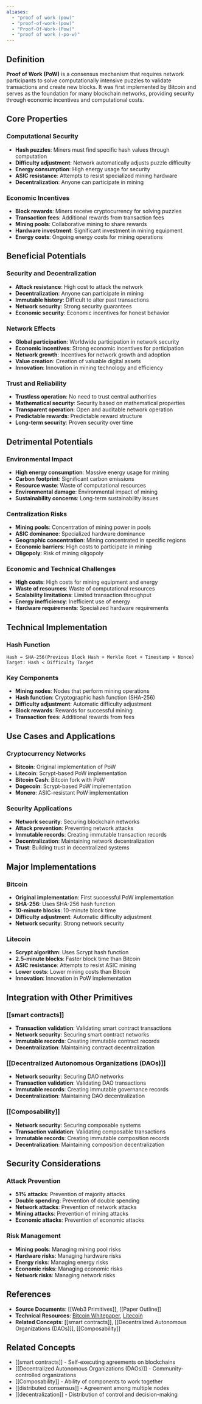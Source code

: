 ```yaml
---
aliases:
  - "proof of work (pow)"
  - "proof-of-work-(pow)"
  - "Proof-Of-Work-(Pow)"
  - "proof of work (-po-w)"
---
```



## Definition

**Proof of Work (PoW)** is a consensus mechanism that requires network participants to solve computationally intensive puzzles to validate transactions and create new blocks. It was first implemented by Bitcoin and serves as the foundation for many blockchain networks, providing security through economic incentives and computational costs.

## Core Properties

### Computational Security
- **Hash puzzles**: Miners must find specific hash values through computation
- **Difficulty adjustment**: Network automatically adjusts puzzle difficulty
- **Energy consumption**: High energy usage for security
- **ASIC resistance**: Attempts to resist specialized mining hardware
- **Decentralization**: Anyone can participate in mining

### Economic Incentives
- **Block rewards**: Miners receive cryptocurrency for solving puzzles
- **Transaction fees**: Additional rewards from transaction fees
- **Mining pools**: Collaborative mining to share rewards
- **Hardware investment**: Significant investment in mining equipment
- **Energy costs**: Ongoing energy costs for mining operations

## Beneficial Potentials

### Security and Decentralization
- **Attack resistance**: High cost to attack the network
- **Decentralization**: Anyone can participate in mining
- **Immutable history**: Difficult to alter past transactions
- **Network security**: Strong security guarantees
- **Economic security**: Economic incentives for honest behavior

### Network Effects
- **Global participation**: Worldwide participation in network security
- **Economic incentives**: Strong economic incentives for participation
- **Network growth**: Incentives for network growth and adoption
- **Value creation**: Creation of valuable digital assets
- **Innovation**: Innovation in mining technology and efficiency

### Trust and Reliability
- **Trustless operation**: No need to trust central authorities
- **Mathematical security**: Security based on mathematical properties
- **Transparent operation**: Open and auditable network operation
- **Predictable rewards**: Predictable reward structure
- **Long-term security**: Proven security over time

## Detrimental Potentials

### Environmental Impact
- **High energy consumption**: Massive energy usage for mining
- **Carbon footprint**: Significant carbon emissions
- **Resource waste**: Waste of computational resources
- **Environmental damage**: Environmental impact of mining
- **Sustainability concerns**: Long-term sustainability issues

### Centralization Risks
- **Mining pools**: Concentration of mining power in pools
- **ASIC dominance**: Specialized hardware dominance
- **Geographic concentration**: Mining concentrated in specific regions
- **Economic barriers**: High costs to participate in mining
- **Oligopoly**: Risk of mining oligopoly

### Economic and Technical Challenges
- **High costs**: High costs for mining equipment and energy
- **Waste of resources**: Waste of computational resources
- **Scalability limitations**: Limited transaction throughput
- **Energy inefficiency**: Inefficient use of energy
- **Hardware requirements**: Specialized hardware requirements

## Technical Implementation

### Hash Function
```
Hash = SHA-256(Previous Block Hash + Merkle Root + Timestamp + Nonce)
Target: Hash < Difficulty Target
```

### Key Components
- **Mining nodes**: Nodes that perform mining operations
- **Hash function**: Cryptographic hash function (SHA-256)
- **Difficulty adjustment**: Automatic difficulty adjustment
- **Block rewards**: Rewards for successful mining
- **Transaction fees**: Additional rewards from fees

## Use Cases and Applications

### Cryptocurrency Networks
- **Bitcoin**: Original implementation of PoW
- **Litecoin**: Scrypt-based PoW implementation
- **Bitcoin Cash**: Bitcoin fork with PoW
- **Dogecoin**: Scrypt-based PoW implementation
- **Monero**: ASIC-resistant PoW implementation

### Security Applications
- **Network security**: Securing blockchain networks
- **Attack prevention**: Preventing network attacks
- **Immutable records**: Creating immutable transaction records
- **Decentralization**: Maintaining network decentralization
- **Trust**: Building trust in decentralized systems

## Major Implementations

### Bitcoin
- **Original implementation**: First successful PoW implementation
- **SHA-256**: Uses SHA-256 hash function
- **10-minute blocks**: 10-minute block time
- **Difficulty adjustment**: Automatic difficulty adjustment
- **Network security**: Strong network security

### Litecoin
- **Scrypt algorithm**: Uses Scrypt hash function
- **2.5-minute blocks**: Faster block time than Bitcoin
- **ASIC resistance**: Attempts to resist ASIC mining
- **Lower costs**: Lower mining costs than Bitcoin
- **Innovation**: Innovation in PoW implementation

## Integration with Other Primitives

### [[smart contracts]]
- **Transaction validation**: Validating smart contract transactions
- **Network security**: Securing smart contract networks
- **Immutable records**: Creating immutable contract records
- **Decentralization**: Maintaining contract decentralization

### [[Decentralized Autonomous Organizations (DAOs)]]
- **Network security**: Securing DAO networks
- **Transaction validation**: Validating DAO transactions
- **Immutable records**: Creating immutable governance records
- **Decentralization**: Maintaining DAO decentralization

### [[Composability]]
- **Network security**: Securing composable systems
- **Transaction validation**: Validating composable transactions
- **Immutable records**: Creating immutable composition records
- **Decentralization**: Maintaining composition decentralization

## Security Considerations

### Attack Prevention
- **51% attacks**: Prevention of majority attacks
- **Double spending**: Prevention of double spending
- **Network attacks**: Prevention of network attacks
- **Mining attacks**: Prevention of mining attacks
- **Economic attacks**: Prevention of economic attacks

### Risk Management
- **Mining pools**: Managing mining pool risks
- **Hardware risks**: Managing hardware risks
- **Energy risks**: Managing energy risks
- **Economic risks**: Managing economic risks
- **Network risks**: Managing network risks

## References

- **Source Documents**: [[Web3 Primitives]], [[Paper Outline]]
- **Technical Resources**: [Bitcoin Whitepaper](https://bitcoin.org/bitcoin.pdf), [Litecoin](https://litecoin.org/)
- **Related Concepts**: [[smart contracts]], [[Decentralized Autonomous Organizations (DAOs)]], [[Composability]]

## Related Concepts

- [[smart contracts]] - Self-executing agreements on blockchains
- [[Decentralized Autonomous Organizations (DAOs)]] - Community-controlled organizations
- [[Composability]] - Ability of components to work together
- [[distributed consensus]] - Agreement among multiple nodes
- [[decentralization]] - Distribution of control and decision-making
